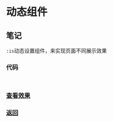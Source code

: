 # 动态组件

## 笔记

`:is`动态设置组件，来实现页面不同展示效果

### 代码

```html

```

```js
```

### [查看效果](44.html "内容展示")

### [返回](../index.html)
